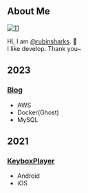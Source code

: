 ## About Me
[![11](https://img.shields.io/badge/Email-rubinsharks%40gmail.com-red)](mailto://rubinsharks@gmail.com)

Hi, I am [@rubinsharks](https://www.github.com/rubinsharks). 👋 \
I like develop. Thank you~

## 2023
### [Blog](https://blog.inforest.dev)
- AWS
- Docker(Ghost)
- MySQL

## 2021
### [KeyboxPlayer](https://keybox.app)
- Android
- iOS

<!--
**rubinsharks/rubinsharks** is a ✨ _special_ ✨ repository because its `README.md` (this file) appears on your GitHub profile.

Here are some ideas to get you started:

- 🔭 I’m currently working on ...
- 🌱 I’m currently learning ...
- 👯 I’m looking to collaborate on ...
- 🤔 I’m looking for help with ...
- 💬 Ask me about ...
- 📫 How to reach me: ...
- 😄 Pronouns: ...
- ⚡ Fun fact: ...
-->
